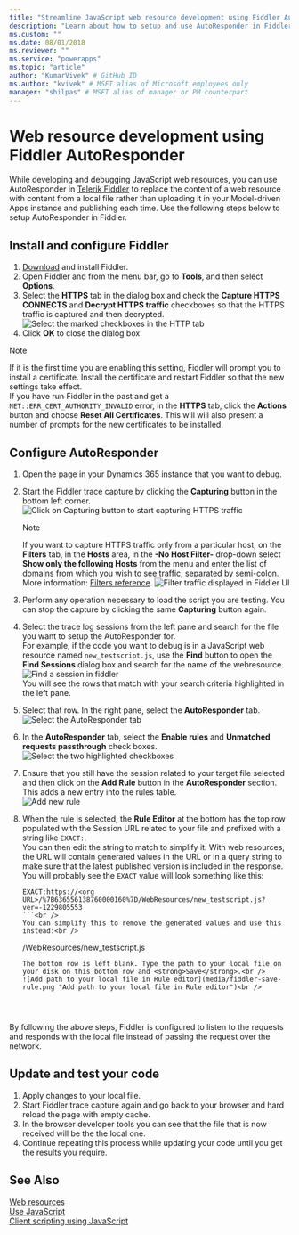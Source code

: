 ```yaml
---
title: "Streamline JavaScript web resource development using Fiddler AutoResponder (model-driven apps) | Microsoft Docs" # Intent and product brand in a unique string of 43-59 chars including spaces
description: "Learn about how to setup and use AutoResponder in Fiddler for local debugging of JavaScript web resources." # 115-145 characters including spaces. This abstract displays in the search result.
ms.custom: ""
ms.date: 08/01/2018
ms.reviewer: ""
ms.service: "powerapps"
ms.topic: "article"
author: "KumarVivek" # GitHub ID
ms.author: "kvivek" # MSFT alias of Microsoft employees only
manager: "shilpas" # MSFT alias of manager or PM counterpart
---
```

# Web resource development using Fiddler AutoResponder

<!-- https://docs.microsoft.com/en-us/dynamics365/customer-engagement/developer/streamline-javascript-development-fiddler-autoresponder -->

While developing and debugging JavaScript web resources, you can use AutoResponder in [Telerik Fiddler](https://www.telerik.com/fiddler) to replace the content of a web resource with content from a local file rather than uploading it in your Model-driven Apps instance and publishing each time. Use the following steps below to setup AutoResponder in Fiddler.

## Install and configure Fiddler

1. [Download](https://www.telerik.com/download/fiddler) and install Fiddler.
1. Open Fiddler and from the menu bar, go to **Tools**, and then select **Options**.
2. Select the **HTTPS** tab in the dialog box and check the **Capture HTTPS CONNECTS** and **Decrypt HTTPS traffic** checkboxes so that the HTTPS traffic is captured and then decrypted.<br />
 ![Select the marked checkboxes in the HTTP tab](media/fiddler-https-options.png "Select the marked checkboxes in the HTTP tab")</br>
3. Click **OK** to close the dialog box.

> [!NOTE]
> If it is the first time you are enabling this setting, Fiddler will prompt you to install a certificate. Install the certificate and restart Fiddler so that the new settings take effect.<br />
> If you have run Fiddler in the past and get a `NET::ERR_CERT_AUTHORITY_INVALID` error, in the **HTTPS** tab, click the **Actions** button and choose **Reset All Certificates**. This will will also present a number of prompts for the new certificates to be installed.

## Configure AutoResponder

1. Open the page in your Dynamics 365 instance that you want to debug.
2. Start the Fiddler trace capture by clicking the **Capturing** button in the bottom left corner.
   ![Click on Capturing button to start capturing HTTPS traffic](media/fiddler-start-capturing.png "Click on Capturing button to start capturing HTTPS traffic")</br>

   > [!NOTE]
   > If you want to capture HTTPS traffic only from a particular host, on the **Filters** tab, in the **Hosts** area, in the **-No Host Filter-** drop-down select **Show only the following Hosts** from the menu and enter the list of domains from which you wish to see traffic, separated by semi-colon. More information: [Filters reference](http://docs.telerik.com/fiddler/KnowledgeBase/Filters).
   > ![Filter traffic displayed in Fiddler UI](media/fiddler-filter-traffic.png "Filter traffic displayed in Fiddler UI")

3. Perform any operation necessary to load the script you are testing. You can stop the capture by clicking the same **Capturing** button again.
4. Select the trace log sessions from the left pane and search for the file you want to setup the AutoResponder for.<br /> For example, if the code you want to debug is in a JavaScript web resource named `new_testscript.js`, use the **Find** button to open the  **Find Sessions** dialog box and search for the name of the webresource. <br />![Find a session in fiddler](media/fiddler-find-sessions.PNG)<br />You will see the rows that match with your search criteria highlighted in the left pane.
5. Select that row. In the right pane, select the **AutoResponder** tab. <br /> ![Select the AutoResponder tab](media/fiddler-auto-responder.png)
6. In the **AutoResponder** tab, select the **Enable rules** and **Unmatched requests passthrough** check boxes.<br />
   ![Select the two highlighted checkboxes](media/fiddler-select-checkbox.png "Select the two highlighted checkboxes")<br />
7. Ensure that you still have the session related to your target file selected and then click on the **Add Rule** button in the **AutoResponder** section. This adds a new entry into the rules table.<br />
   ![Add new rule](media/fiddler-add-rule.png "Add new rule")
8. When the rule is selected, the **Rule Editor** at the bottom has the top row populated with the Session URL related to your file and prefixed with a string like `EXACT:`.<br />
   You can then edit the string to match to simplify it. With web resources, the URL will contain generated values in the URL or in a query string to make sure that the latest published version is included in the response. You will probably see the `EXACT` value will look something like this:<br />
    ```
    EXACT:https://<org URL>/%7B636556138760000160%7D/WebResources/new_testscript.js?    ver=-1229805553
    ```<br />
    You can simplify this to remove the generated values and use this instead:<br />
    ```
    /WebResources/new_testscript.js
    ```<br />
   The bottom row is left blank. Type the path to your local file on your disk on this bottom row and <strong>Save</strong>.<br />
   ![Add path to your local file in Rule editor](media/fiddler-save-rule.png "Add path to your local file in Rule editor")<br />

 

 
By following the above steps, Fiddler is configured to listen to the requests and responds with the local file instead of passing the request over the network.

## Update and test your code

1. Apply changes to your local file.
2. Start Fiddler trace capture again and go back to your browser and hard reload the page with empty cache.
3. In the browser developer tools you can see that the file that is now received will be the the local one.
4. Continue repeating this process while updating your code until you get the results you require.


## See Also

[Web resources](web-resources.md)<br />
[Use JavaScript](use-javascript.md)<br />
[Client scripting using JavaScript](clientapi/client-scripting.md)
